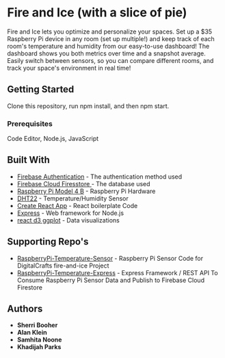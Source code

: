# Fire and Ice (with a slice of pie)

Fire and Ice lets you optimize and personalize your spaces. Set up a \$35 Raspberry Pi device in any room (set up multiple!) and keep track of each room's temperature and humidity from our easy-to-use dashboard! The dashboard shows you both metrics over time and a snapshot average. Easily switch between sensors, so you can compare different rooms, and track your space's environment in real time!

## Getting Started

Clone this repository, run npm install, and then npm start.

### Prerequisites

Code Editor, Node.js, JavaScript

## Built With

- [Firebase Authentication](https://firebase.google.com/products/auth/) - The authentication method used
- [Firebase Cloud Firesstore ](https://firebase.google.com/products/firestore/) - The database used
- [Raspberry Pi Model 4 B](https://www.raspberrypi.org/products/raspberry-pi-4-model-b/) - Raspberry Pi Hardware
- [DHT22](https://smile.amazon.com/gp/product/B07H2RP26F/ref=ppx_yo_dt_b_asin_title_o02_s00?ie=UTF8&psc=1) - Temperature/Humidity Sensor
- [Create React App](https://github.com/facebook/create-react-app) - React boilerplate Code
- [Express](https://expressjs.com/) - Web framework for Node.js
- [react d3 ggplot](https://www.npmjs.com/package/react-d3-ggplot) - Data visualizations

## Supporting Repo's

- [RaspberryPi-Temperature-Sensor](https://github.com/alankleindev/RaspberryPi-Temperature-Sensor) - Raspberry Pi Sensor Code for DigitalCrafts fire-and-ice Project
- [RaspberryPi-Temperature-Express](https://github.com/alankleindev/RaspberryPi-Temperature-Express) - Express Framework / REST API To Consume Raspberry Pi Sensor Data and Publish to Firebase Cloud Firestore

## Authors

- **Sherri Booher**
- **Alan Klein**
- **Samhita Noone**
- **Khadijah Parks**
